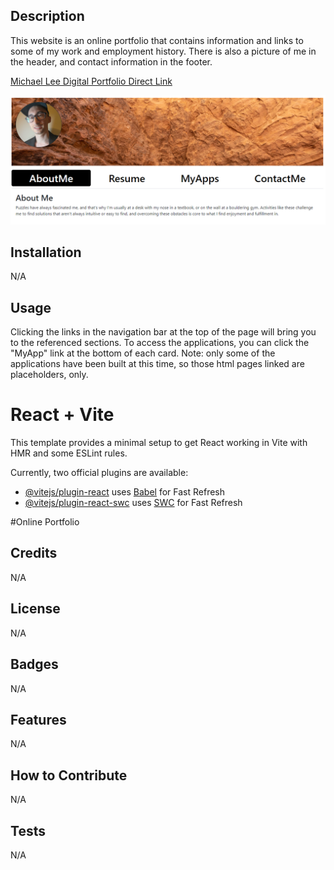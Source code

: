 ## Description

This website is an online portfolio that contains information and links to some of my work and employment history. There is also a picture of me in the header, and contact information in the footer.

[Michael Lee Digital Portfolio Direct Link](https://papaya-tartufo-ac7549.netlify.app/#AboutMe)

![Michael Lee Digital Portfolio | Screenshot](/public/images/ss.png)

## Installation

N/A

## Usage

Clicking the links in the navigation bar at the top of the page will bring you to the referenced sections.  To access the applications, you can click the "MyApp" link at the bottom of each card. Note: only some of the applications have been built at this time, so those html pages linked are placeholders, only.

# React + Vite

This template provides a minimal setup to get React working in Vite with HMR and some ESLint rules.

Currently, two official plugins are available:

- [@vitejs/plugin-react](https://github.com/vitejs/vite-plugin-react/blob/main/packages/plugin-react/README.md) uses [Babel](https://babeljs.io/) for Fast Refresh
- [@vitejs/plugin-react-swc](https://github.com/vitejs/vite-plugin-react-swc) uses [SWC](https://swc.rs/) for Fast Refresh

#Online Portfolio


## Credits

N/A

## License

N/A

## Badges

N/A

## Features

N/A

## How to Contribute

N/A

## Tests

N/A